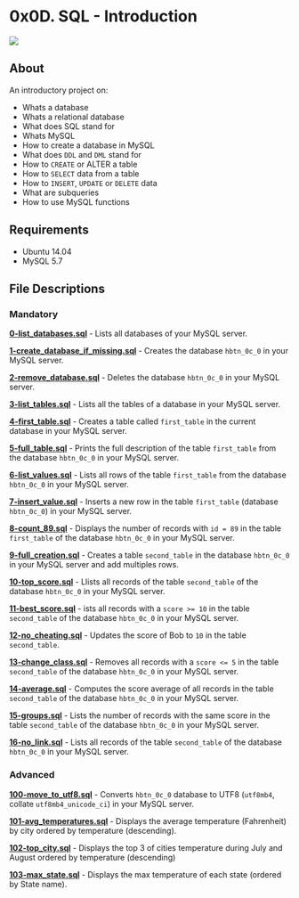# 0x0D. SQL - Introduction
<img src="https://d1.awsstatic.com/asset-repository/products/amazon-rds/1024px-MySQL.ff87215b43fd7292af172e2a5d9b844217262571.png">

## About
An introductory project on:
- Whats a database
- Whats a relational database
- What does SQL stand for
- Whats MySQL
- How to create a database in MySQL
- What does `DDL` and `DML` stand for
- How to `CREATE` or ALTER a table
- How to `SELECT` data from a table
- How to `INSERT`, `UPDATE` or `DELETE` data
- What are subqueries
- How to use MySQL functions
## Requirements
- Ubuntu 14.04
- MySQL 5.7

## File Descriptions
### Mandatory
**[0-list_databases.sql](0-list_databases.sql)** - Lists all databases of your MySQL server.

**[1-create_database_if_missing.sql](1-create_database_if_missing.sql)** - Creates the database `hbtn_0c_0` in your MySQL server.

**[2-remove_database.sql](2-remove_database.sql)** - Deletes the database `hbtn_0c_0` in your MySQL server.

**[3-list_tables.sql](3-list_tables.sql)** - Lists all the tables of a database in your MySQL server.

**[4-first_table.sql](4-first_table.sql)** - Creates a table called `first_table` in the current database in your MySQL server.

**[5-full_table.sql](5-full_table.sql)** - Prints the full description of the table `first_table` from the database `hbtn_0c_0` in your MySQL server.

**[6-list_values.sql](6-list_values.sql)** - Lists all rows of the table `first_table` from the database `hbtn_0c_0` in your MySQL server.

**[7-insert_value.sql](7-insert_value.sql)** - Inserts a new row in the table `first_table` (database `hbtn_0c_0`) in your MySQL server.

**[8-count_89.sql](8-count_89.sql)** - Displays the number of records with `id = 89` in the table `first_table` of the database `hbtn_0c_0` in your MySQL server.

**[9-full_creation.sql](9-full_creation.sql)** - Creates a table `second_table` in the database `hbtn_0c_0` in your MySQL server and add multiples rows.

**[10-top_score.sql](10-top_score.sql)** - Llists all records of the table `second_table` of the database `hbtn_0c_0` in your MySQL server.

**[11-best_score.sql](11-best_score.sql)** - ists all records with a `score >= 10` in the table `second_table` of the database `hbtn_0c_0` in your MySQL server.

**[12-no_cheating.sql](12-no_cheating.sql)** - Updates the score of Bob to `10` in the table `second_table`.

**[13-change_class.sql](13-change_class.sql)** - Removes all records with a `score <= 5` in the table `second_table` of the database `hbtn_0c_0` in your MySQL server.

**[14-average.sql](14-average.sql)** - Computes the score average of all records in the table `second_table` of the database `hbtn_0c_0` in your MySQL server.

**[15-groups.sql](15-groups.sql)** - Lists the number of records with the same score in the table `second_table` of the database `hbtn_0c_0` in your MySQL server.

**[16-no_link.sql](16-no_link.sql)** - Lists all records of the table `second_table` of the database `hbtn_0c_0` in your MySQL server.

### Advanced
**[100-move_to_utf8.sql](100-move_to_utf8.sql)** - Converts `hbtn_0c_0` database to UTF8 (`utf8mb4`, collate `utf8mb4_unicode_ci`) in your MySQL server.

**[101-avg_temperatures.sql](101-avg_temperatures.sql)** - Displays the average temperature (Fahrenheit) by city ordered by temperature (descending).

**[102-top_city.sql](102-top_city.sql)** - Displays the top 3 of cities temperature during July and August ordered by temperature (descending)

**[103-max_state.sql](103-max_state.sql)** - Displays the max temperature of each state (ordered by State name).
